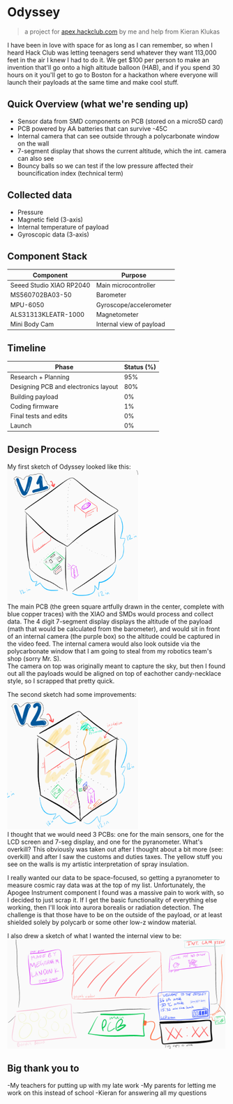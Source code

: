 # Odyssey

> a project for [apex.hackclub.com](https://apex.hackclub.com) by me and help from Kieran Klukas

I have been in love with space for as long as I can remember, so when I heard Hack Club was letting teenagers send whatever they want 113,000 feet in the air I knew I had to do it. We get $100 per person to make an invention that'll go onto a high altitude balloon (HAB), and if you spend 30 hours on it you'll get to go to Boston for a hackathon where everyone will launch their payloads at the same time and make cool stuff.

## Quick Overview (what we're sending up)
- Sensor data from SMD components on PCB (stored on a microSD card)
- PCB powered by AA batteries that can survive -45C
- Internal camera that can see outside through a polycarbonate window on the wall
- 7-segment display that shows the current altitude, which the int. camera can also see
- Bouncy balls so we can test if the low pressure affected their bouncification index (technical term)

## Collected data
- Pressure
- Magnetic field (3-axis)
- Internal temperature of payload
- Gyroscopic data (3-axis)

## Component Stack
| Component | Purpose |
| --------- | ------- |
| Seeed Studio XIAO RP2040 | Main microcontroller |
| MS560702BA03-50 | Barometer |
| MPU-6050 | Gyroscope/accelerometer |
| ALS31313KLEATR-1000 | Magnetometer |
| Mini Body Cam | Internal view of payload | 

## Timeline
| Phase | Status (%)|
| ------ | ------ |
| Research + Planning | 95% |
| Designing PCB and electronics layout | 80% | 
| Building payload | 0% |
| Coding firmware | 1% |
| Final tests and edits | 0% |
| Launch | 0% |

## Design Process
My first sketch of Odyssey looked like this:
<br>
<img src="/imgs/odysseyv1drawing.png" alt="Odyssey v1 drawing" style="height: 300px; width:300px;"/>
<br>
The main PCB (the green square artfully drawn in the center, complete with blue copper traces) with the XIAO and SMDs would process and collect data. The 4 digit 7-segment display displays the altitude of the payload (math that would be calculated from the barometer), and would sit in front of an internal camera (the purple box) so the altitude could be captured in the video feed. The internal camera would also look outside via the polycarbonate window that I am going to steal from my robotics team's shop (sorry Mr. S).      
The camera on top was originally meant to capture the sky, but then I found out all the payloads would be aligned on top of eachother candy-necklace style, so I scrapped that pretty quick.

The second sketch had some improvements:
<br>
<img src="/imgs/odysseyv2drawing.png" alt="Odyssey v2 drawing" style="height: 300px; width:300px;"/>
<br>
I thought that we would need 3 PCBs: one for the main sensors, one for the LCD screen and 7-seg display, and one for the pyranometer. What's overkill? This obviously was taken out after I thought about a bit more (see: overkill) and after I saw the customs and duties taxes. The yellow stuff you see on the walls is my artistic interpretation of spray insulation.      

I really wanted our data to be space-focused, so getting a pyranometer to measure cosmic ray data was at the top of my list. Unfortunately, the Apogee Instrument component I found was a massive pain to work with, so I decided to just scrap it. If I get the basic functionality of everything else working, then I'll look into aurora borealis or radiation detection. The challenge is that those have to be on the outside of the payload, or at least shielded solely by polycarb or some other low-z window material.

I also drew a sketch of what I wanted the internal view to be:
<br>
<img src="/imgs/odysseyintview.png" alt="Odyssey internal camera view" style="height: 250px; width:500px;"/>
<br>

## Big thank you to
-My teachers for putting up with my late work
-My parents for letting me work on this instead of school
-Kieran for answering all my questions
